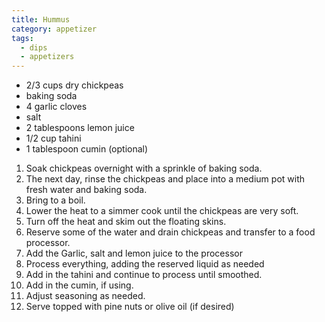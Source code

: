 ```yaml
---
title: Hummus
category: appetizer
tags:
  - dips
  - appetizers
---
```


- 2/3 cups dry chickpeas
- baking soda
- 4 garlic cloves
- salt
- 2 tablespoons lemon juice
- 1/2 cup tahini
- 1 tablespoon cumin (optional)

1. Soak chickpeas overnight with a sprinkle of baking soda.
2. The next day, rinse the chickpeas and place into a medium pot with fresh water and baking soda.
3. Bring to a boil.
4. Lower the heat to a simmer cook until the chickpeas are very soft.
5. Turn off the heat and skim out the floating skins.
6. Reserve some of the water and drain chickpeas and transfer to a food processor.
7. Add the Garlic, salt and lemon juice to the processor
8. Process everything, adding the reserved liquid as needed
9. Add in the tahini and continue to process until smoothed.
10. Add in the cumin, if using.
11. Adjust seasoning as needed.
12. Serve topped with pine nuts or olive oil (if desired)
